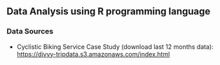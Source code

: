 ## Data Analysis using R programming language

### Data Sources

- Cyclistic Biking Service Case Study (download last 12 months data): https://divvy-tripdata.s3.amazonaws.com/index.html
